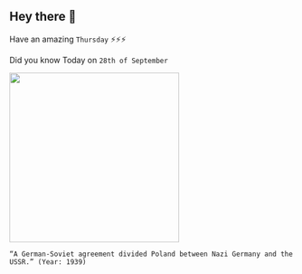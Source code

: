 ## Hey there 👋
Have an amazing `Thursday` ⚡⚡⚡

Did you know Today on `28th of September`
 
 [<img src="https://upload.wikimedia.org/wikipedia/commons/thumb/4/4c/Ribbentrop-Molotov.svg/2000px-Ribbentrop-Molotov.svg.png" width="300" />](https://en.wikipedia.org/wiki/Molotov%E2%80%93Ribbentrop_Pact#:~:text=The%20Molotov%E2%80%93Ribbentrop%20Pact%20was,to%20partition%20Poland%20between%20them.) 
 ```
“A German-Soviet agreement divided Poland between Nazi Germany and the USSR.” (Year: 1939)
```

